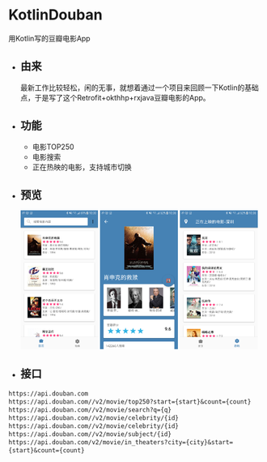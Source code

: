 # KotlinDouban
用Kotlin写的豆瓣电影App

- ## 由来
  最新工作比较轻松，闲的无事，就想着通过一个项目来回顾一下Kotlin的基础点，于是写了这个Retrofit+okthhp+rxjava豆瓣电影的App。

- ## 功能
  - 电影TOP250
  - 电影搜索
  - 正在热映的电影，支持城市切换

- ## 预览
  <p>
  <img src="screenshot_1.png" width="32%" />
  <img src="screenshot_2.png" width="32%" />
  <img src="screenshot_3.png" width="32%" />
  </p>

- ## 接口
```
https://api.douban.com
https://api.douban.com//v2/movie/top250?start={start}&count={count}
https://api.douban.com//v2/movie/search?q={q}
https://api.douban.com//v2/movie/celebrity/{id}
https://api.douban.com//v2/movie/celebrity/{id}
https://api.douban.com//v2/movie/subject/{id}
https://api.douban.com/v2/movie/in_theaters?city={city}&start={start}&count={count}
```
